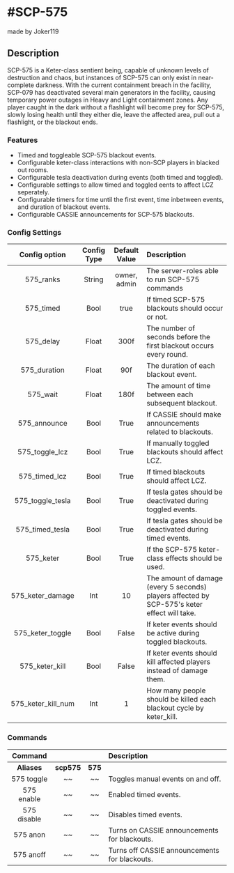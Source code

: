 #SCP-575
======
made by Joker119
## Description
SCP-575 is a Keter-class sentient being, capable of unknown levels of destruction and chaos, but instances of SCP-575 can only exist in near-complete darkness.
With the current containment breach in the facility, SCP-079 has deactivated several main generators in the facility, causing temporary power outages in Heavy and Light containment zones.
Any player caught in the dark without a flashlight will become prey for SCP-575, slowly losing health until they either die, leave the affected area, pull out a flashlight, or the blackout ends.

### Features
 - Timed and toggleable SCP-575 blackout events.
 - Configurable keter-class interactions with non-SCP players in blacked out rooms.
 - Configurable tesla deactivation during events (both timed and toggled).
 - Configurable settings to allow timed and toggled eents to affect LCZ seperately.
 - Configurable timers for time until the first event, time inbetween events, and duration of blackout events.
 - Configurable CASSIE announcements for SCP-575 blackouts.

### Config Settings
Config option | Config Type | Default Value | Description
:---: | :---: | :---: | :------
575_ranks | String | owner, admin | The server-roles able to run SCP-575 commands
575_timed | Bool | true | If timed SCP-575 blackouts should occur or not.
575_delay | Float | 300f | The number of seconds before the first blackout occurs every round.
575_duration | Float | 90f | The duration of each blackout event.
575_wait | Float | 180f | The amount of time between each subsequent blackout.
575_announce | Bool | True | If CASSIE should make announcements related to blackouts.
575_toggle_lcz | Bool | True | If manually toggled blackouts should affect LCZ.
575_timed_lcz | Bool | True | If timed blackouts should affect LCZ.
575_toggle_tesla | Bool | True | If tesla gates should be deactivated during toggled events.
575_timed_tesla | Bool | True | If tesla gates should be deactivated during timed events.
575_keter | Bool | True | If the SCP-575 keter-class effects should be used.
575_keter_damage | Int | 10 | The amount of damage (every 5 seconds) players affected by SCP-575's keter effect will take.
575_keter_toggle | Bool | False | If keter events should be active during toggled blackouts.
575_keter_kill | Bool | False | If keter events should kill affected players instead of damage them.
575_keter_kill_num | Int | 1 | How many people should be killed each blackout cycle by keter_kill.

### Commands
  Command |  |  | Description
:---: | :---: | :---: | :------
**Aliases** | **scp575** | **575**
575 toggle | ~~ | ~~ | Toggles manual events on and off.
575 enable | ~~ | ~~ | Enabled timed events.
575 disable | ~~ | ~~ | Disables timed events.
575 anon | ~~ | ~~ | Turns on CASSIE announcements for blackouts.
575 anoff | ~~ | ~~ | Turns off CASSIE announcements for blackouts.
